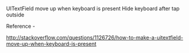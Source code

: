 UITextField move up when keyboard is present
Hide keyboard after tap outside

Reference - 

http://stackoverflow.com/questions/1126726/how-to-make-a-uitextfield-move-up-when-keyboard-is-present
